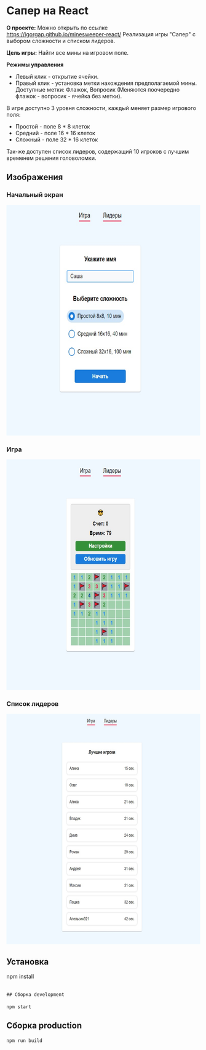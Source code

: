 # Сапер на React

**О проекте:**
Можно открыть по ссылке https://igorgap.github.io/minesweeper-react/
Реализация игры "Сапер" с выбором сложности и списком лидеров.<br>

**Цель игры:**
Найти все мины на игровом поле.<br>

**Режимы управления**<br>

- Левый клик - открытие ячейки.
- Правый клик - установка метки нахождения предполагаемой мины.<br>
  Доступные метки: Флажок, Вопросик (Меняются поочередно флажок - вопросик - ячейка без метки).

В игре доступно 3 уровня сложности, каждый меняет размер игрового поля:

- Простой - поле 8 * 8 клеток
- Средний - поле 16 * 16 клеток
- Сложный - поле 32 * 16 клеток
  <br>

Так-же доступен список лидеров, содержащий 10 игроков с лучшим временем решения головоломки.

## Изображения

### Начальный экран

 <img src='./images/start.jpg' width='600' height='600' alt="Начальный экран">

### Игра

 <img src='./images/game.jpg' width='600' height='600' alt="Игра">

### Список лидеров

 <img src='./images/leaders.jpg' width='600' height='600' alt="Список лидеров">

## Установка

npm install
```

## Сборка development

npm start
```

## Сборка production

```bash
npm run build
```
